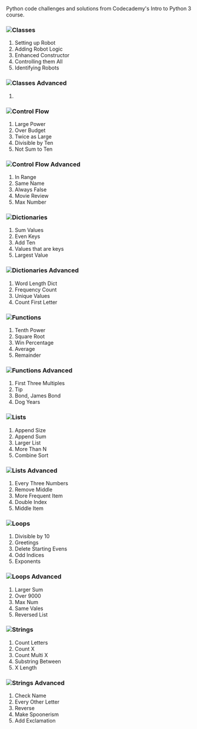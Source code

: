 Python code challenges and solutions from Codecademy's Intro to Python 3 course.

### ![Classes](https://www.codecademy.com/courses/learn-python-3/articles/python-code-challenges-classes)
1. Setting up Robot
2. Adding Robot Logic
3. Enhanced Constructor
4. Controlling them All
5. Identifying Robots

### ![Classes Advanced]()
1.
### ![Control Flow](https://www.codecademy.com/courses/learn-python-3/articles/python-code-challenges-control-flow)
1. Large Power
2. Over Budget
3. Twice as Large
4. Divisible by Ten
5. Not Sum to Ten

### ![Control Flow Advanced](https://www.codecademy.com/courses/learn-python-3/articles/advanced-python-code-challenges-control-flow)
1. In Range
2. Same Name
3. Always False
4. Movie Review
5. Max Number


### ![Dictionaries](https://www.codecademy.com/courses/learn-python-3/articles/python-code-challenges-dictionaries)
1. Sum Values
2. Even Keys
3. Add Ten
4. Values that are keys
5. Largest Value
   
### ![Dictionaries Advanced](https://www.codecademy.com/courses/learn-python-3/articles/advanced-python-code-challenges-dictionaries)
1. Word Length Dict
2. Frequency Count
3. Unique Values
4. Count First Letter
### ![Functions](https://www.codecademy.com/courses/learn-python-3/articles/python-code-challenges-functions)
1. Tenth Power
2. Square Root
3. Win Percentage
4. Average
5. Remainder

### ![Functions Advanced](https://www.codecademy.com/courses/learn-python-3/articles/advanced-python-code-challenges-functions)
1. First Three Multiples
2. Tip
3. Bond, James Bond
4. Dog Years

### ![Lists](https://www.codecademy.com/courses/learn-python-3/articles/python-code-challenges-lists)
1. Append Size
2. Append Sum
3. Larger List
4. More Than N
5. Combine Sort

### ![Lists Advanced](https://www.codecademy.com/courses/learn-python-3/articles/advanced-python-code-challenges-lists)
1. Every Three Numbers
2. Remove Middle
3. More Frequent Item
4. Double Index
5. Middle Item

### ![Loops](https://www.codecademy.com/courses/learn-python-3/articles/python-code-challenges-loops)
1. Divisible by 10
2. Greetings
3. Delete Starting Evens
4. Odd Indices
5. Exponents

   
### ![Loops Advanced](https://www.codecademy.com/courses/learn-python-3/articles/advanced-python-code-challenges-loops)
1. Larger Sum
2. Over 9000
3. Max Num
4. Same Vales
5. Reversed List

### ![Strings](https://www.codecademy.com/courses/learn-python-3/articles/python-code-challenges-strings)
1. Count Letters
2. Count X
3. Count Multi X
4. Substring Between
5. X Length
   
### ![Strings Advanced](https://www.codecademy.com/courses/learn-python-3/articles/advanced-python-code-challenges-strings)
1. Check Name
2. Every Other Letter
3. Reverse
4. Make Spoonerism
5. Add Exclamation